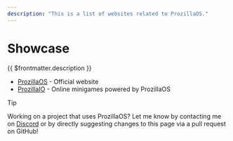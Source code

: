 ```yaml
---
description: "This is a list of websites related to ProzillaOS."
---
```


# Showcase

{{ $frontmatter.description }}

- [ProzillaOS](https://os.prozilla.dev/) - Official website
- [ProzillaIO](https://io.prozilla.dev/) - Online minigames powered by ProzillaOS

> [!TIP]
> Working on a project that uses ProzillaOS? Let me know by contacting me on [Discord](https://discord.gg/JwbyQP4tdz) or by directly suggesting changes to this page via a pull request on GitHub!
